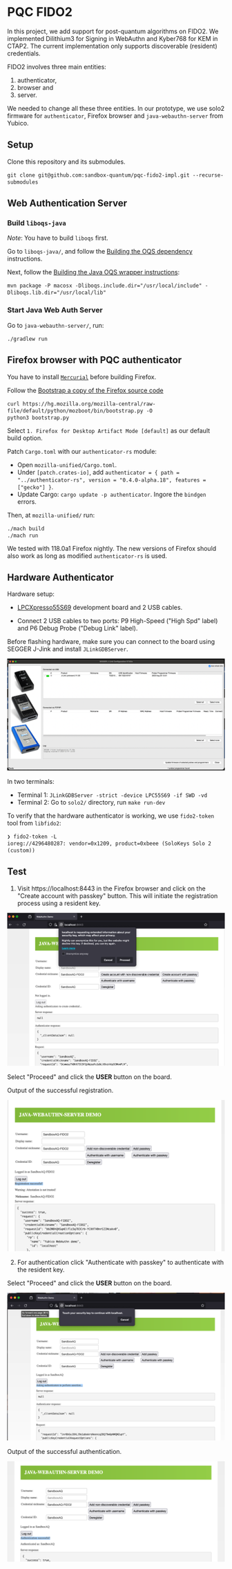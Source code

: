 # PQC FIDO2
In this project, we add support for post-quantum algorithms on FIDO2. We implemented Dilithium3 for Signing in WebAuthn and Kyber768 for KEM in CTAP2. The current implementation only supports discoverable (resident) credentials.

FIDO2 involves three main entities:

1. authenticator,
2. browser and
3. server.

We needed to change all these three entities. In our prototype, we use solo2 firmware for `authenticator`, Firefox browser and `java-webauthn-server` from Yubico.

## Setup

Clone this repository and its submodules.

```
git clone git@github.com:sandbox-quantum/pqc-fido2-impl.git --recurse-submodules
```

## Web Authentication Server

### Build `liboqs-java`

*Note*: You have to build `liboqs` first.

Go to `liboqs-java/`, and follow the [Building the OQS dependency](https://github.com/sandbox-quantum/liboqs-java_fork#building-the-oqs-dependency) instructions.

Next, follow the [Building the Java OQS wrapper instructions](https://github.com/sandbox-quantum/liboqs-java_fork#building-the-java-oqs-wrapper):

```
mvn package -P macosx -Dliboqs.include.dir="/usr/local/include" -Dliboqs.lib.dir="/usr/local/lib"
```

### Start Java Web Auth Server

Go to `java-webauthn-server/`, run:

```
./gradlew run
```

## Firefox browser with PQC authenticator

You have to install [`Mercurial`](https://pypi.org/project/mercurial/) before building Firefox.

Follow the [Bootstrap a copy of the Firefox source code](https://firefox-source-docs.mozilla.org/setup/linux_build.html#bootstrap-a-copy-of-the-firefox-source-code)

```
curl https://hg.mozilla.org/mozilla-central/raw-file/default/python/mozboot/bin/bootstrap.py -O
python3 bootstrap.py
```

Select `1. Firefox for Desktop Artifact Mode [default]` as our default build option.

Patch `Cargo.toml` with our `authenticator-rs` module:

- Open `mozilla-unified/Cargo.toml`.
- Under `[patch.crates-io]`, add `authenticator = { path = "../authenticator-rs", version = "0.4.0-alpha.18", features = ["gecko"] }`.
- Update Cargo: `cargo update -p authenticator`. Ingore the `bindgen` errors.

Then, at `mozilla-unified/` run:
```
./mach build
./mach run
```
We tested with 118.0a1 Firefox nightly. The new versions of Firefox should also work as long as modified `authenticator-rs` is used.


## Hardware Authenticator

Hardware setup:

- [LPCXpresso55S69](https://www.nxp.com/design/software/development-software/mcuxpresso-software-and-tools-/lpcxpresso-boards/lpcxpresso55s69-development-board:LPC55S69-EVK) development board and 2 USB cables.

- Connect 2 USB cables to two ports: P9 High-Speed ("High Spd" label) and P6 Debug Probe ("Debug Link" label).

Before flashing hardware, make sure you can connect to the board using SEGGER J-Jink and install `JLinkGDBServer`.

![SEGGER J-Link](images/jlink.png)

In two terminals:

- Terminal 1: `JLinkGDBServer -strict -device LPC55S69 -if SWD -vd`
- Terminal 2: Go to `solo2/` directory, run `make run-dev`

To verify that the hardware authenticator is working, we use `fido2-token` tool from `libfido2`:

```
❯ fido2-token -L
ioreg://4296480287: vendor=0x1209, product=0xbeee (SoloKeys Solo 2 (custom))
```

## Test

1. Visit https://localhost:8443 in the Firefox browser and click on the "Create account with passkey" button. This will initiate the registration process using a resident key.

![Alt text](images/create_account.png)

Select "Proceed" and click the **USER** button on the board.

Output of the successful registration.

![Alt text](images/create_account_success.png)



2. For authentication click "Authenticate with passkey" to authenticate with the resident key.

Select "Proceed" and click the **USER** button on the board.

![Alt text](images/auth.png)

Output of the successful authentication.

![Alt text](images/auth_success.png)


